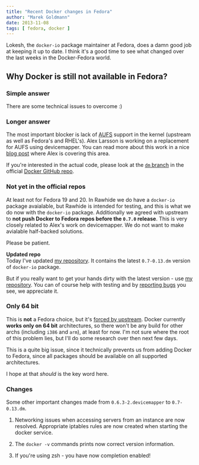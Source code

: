 ```yaml
---
title: "Recent Docker changes in Fedora"
author: "Marek Goldmann"
date: 2013-11-08
tags: [ fedora, docker ]
---
```


Lokesh, the `docker-io` package maintainer at Fedora, does a damn good job at
keeping it up to date. I think it's a good time to see what changed over the
last weeks in the Docker-Fedora world.

## Why Docker is still not available in Fedora?

### Simple answer

There are some technical issues to overcome :)

### Longer answer

The most important blocker  is lack of [AUFS](http://aufs.sourceforge.net/)
support in the kernel (upstream as well as Fedora's and RHEL's). Alex Larsson
is working on a replacement for AUFS using devicemapper. You can read more
about this work in a nice [blog
post](http://community.redhat.com/adventures-in-dockerland/) where Alex is
covering this area.

If you're interested in the actual code, please look at the [`dm`
branch](https://github.com/dotcloud/docker/tree/dm) in the official [Docker
GitHub repo](https://github.com/dotcloud/docker).

### Not yet in the official repos

At least not for Fedora 19 and 20. In Rawhide we do have a `docker-io` package
avaialable, but Rawhide is intended for testing, and this is what we do now
with the `docker-io` package. Additionally we agreed with upstream to **not push Docker
to Fedora repos before the `0.7.0` release**. This is very closely related to
Alex's work on devicemapper. We do not want to make avialable half-backed
solutions.

Please be patient.

<div class="alert alert-info"><strong>Updated repo</strong><br/>Today I've updated <a href="http://goldmann.fedorapeople.org/repos/docker.repo">my repository</a>. It contains the latest <code>0.7-0.13.dm</code> version of <code>docker-io</code> package.</div>

But if you really want to get your hands dirty with the latest version - use
[my repository](http://goldmann.fedorapeople.org/repos/docker.repo). You can of
course help with testing and by [reporting
bugs](https://bugzilla.redhat.com/enter_bug.cgi?product=Fedora&component=docker-io)
you see, we appreciate it.

### Only 64 bit

This is **not** a Fedora choice, but it's [forced by
upstream](https://github.com/dotcloud/docker/issues/136). Docker currently
**works only on 64 bit** architectures, so there won't be any build for other
archs (including `i386` and `arm`), at least for now. I'm not sure where the
root of this problem lies, but I'll do some research over then next few days.

This is a quite big issue, since it technically prevents us from adding Docker
to Fedora, since all packages should be available on all supported
architectures.

I hope at that *should* is the key word here.

### Changes

Some other important changes made from `0.6.3-2.devicemapper` to `0.7-0.13.dm`.

1. Networking issues when accessing servers from an instance are now resolved.
Appropriate iptables rules are now created when starting the docker service.

2. The `docker -v` commands prints now correct version information.

3. If you're using zsh - you have now completion enabled!
